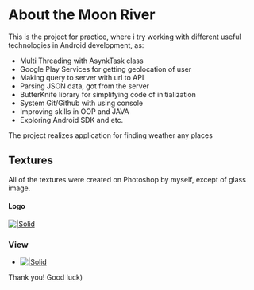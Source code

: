 # About the Moon River
This is the project for practice, where i try working with different useful technologies in Android development, as:
* Multi Threading with AsynkTask class
* Google Play Services for getting geolocation of user
* Making query to server with url to API
* Parsing JSON data, got from the server
* ButterKnife library for simplifying code of initialization
* System Git/Github with using console
* Improving skills in OOP and JAVA
* Exploring Android SDK and etc.

The project realizes application for finding weather any places

## Textures
All of the textures were created on Photoshop by myself, except of glass image.

#### Logo

[![|Solid](https://pp.userapi.com/c636721/v636721736/5d924/RStOT9XyzOs.jpg)]()

### View

- [![|Solid](https://pp.userapi.com/c636721/v636721736/5d92b/ax7GFbSVNTM.jpg)]()

Thank you! Good luck)
